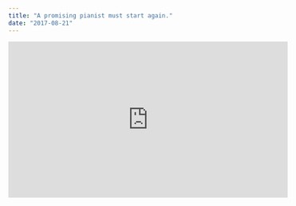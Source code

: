 ```yaml
---
title: "A promising pianist must start again."
date: "2017-08-21"
---
```


<iframe src="https://www.facebook.com/plugins/video.php?href=https%3A%2F%2Fwww.facebook.com%2Fglobe%2Fvideos%2F2041047645992928%2F&width=500&show_text=false&height=280&appId" width="560" height="314" style="border:none;overflow:hidden" scrolling="no" frameborder="0" allowTransparency="true" allow="encrypted-media" allowFullScreen="true"></iframe>